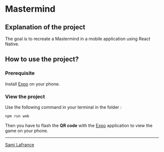 # Mastermind

## Explanation of the project

The goal is to recreate a Mastermind in a mobile application using React Native.

## How to use the project?

### Prerequisite

Install [Expo](https://expo.io/) on your phone.

### View the project

Use the following command in your terminal in the folder :

```bash
npm run web
```

Then you have to flash the **QR code** with the [Expo](https://expo.io/) application to view the game on your phone.

---

[Sami Lafrance](https://www.samilafrance.com/)
